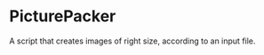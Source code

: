 PicturePacker
=============

A script that creates images of right size, according to an input file.
